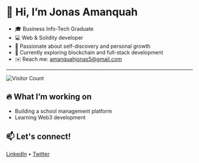 # 👋 Hi, I’m Jonas Amanquah

- 🎓 Business Info-Tech Graduate
- 💻 Web & Solidity developer
- 🧠 Passionate about self-discovery and personal growth
- 🌱 Currently exploring blockchain and full-stack development
- ✉️ Reach me: amanquahjonas5@gmail.com 

---
![Visitor Count](https://komarev.com/ghpvc/?username=Blackmonk1&color=green)


## 🔥 What I’m working on
- Building a school management platform
- Learning Web3 development

## 📫 Let's connect!
[LinkedIn](https://linkedin.com/in/jonas-amanquah) • [Twitter](https://twitter.com/@JayDevelops404)
